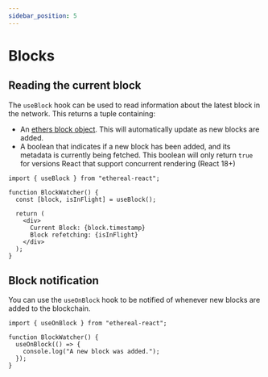 ```yaml
---
sidebar_position: 5
---
```


# Blocks

## Reading the current block

The `useBlock` hook can be used to read information about the latest block in the network. This returns a tuple containing:

- An [ethers block object](https://docs.ethers.io/v5/api/providers/types/#providers-Block). This will automatically update as new blocks are added.
- A boolean that indicates if a new block has been added, and its metadata is currently being fetched. This boolean will only return `true` for versions React that support concurrent rendering (React 18+)

```tsx
import { useBlock } from "ethereal-react";

function BlockWatcher() {
  const [block, isInFlight] = useBlock();

  return (
    <div>
      Current Block: {block.timestamp}
      Block refetching: {isInFlight}
    </div>
  );
}
```

## Block notification

You can use the `useOnBlock` hook to be notified of whenever new blocks are added to the blockchain.

```tsx
import { useOnBlock } from "ethereal-react";

function BlockWatcher() {
  useOnBlock(() => {
    console.log("A new block was added.");
  });
}
```
